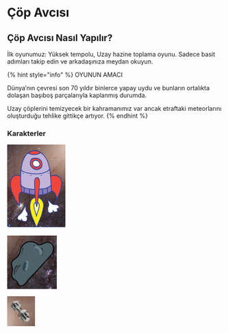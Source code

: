 # Çöp Avcısı

## Çöp Avcısı Nasıl Yapılır?

İlk oyunumuz: Yüksek tempolu, Uzay hazine toplama oyunu.  Sadece basit adımları takip edin ve arkadaşınıza meydan okuyun.

{% hint style="info" %}
OYUNUN AMACI

Dünya’nın çevresi son 70 yıldır  binlerce yapay uydu ve bunların ortalıkta dolaşan başıboş parçalarıyla kaplanmış durumda.

Uzay çöplerini temizyecek bir kahramanımız var ancak etraftaki meteorlarını oluşturduğu tehlike gittikçe artıyor.
{% endhint %}

### Karakterler

![Ana kahraman roket](../.gitbook/assets/roket.png)

![meteorlardan ka&#xE7;](../.gitbook/assets/meteor.png)

![&#xE7;&#xF6;p topla](../.gitbook/assets/cop.png)



